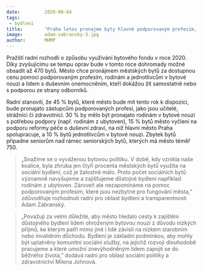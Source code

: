 ```yaml
---
date:         2020-08-04
tags:         
 - bydlení
title:        "Praha letos pronajme byty hlavně podporovaným profesím, rodinám v bytové nouzi a duševně nemocným"
image: 	      adam-zabransky-3.jpg
author:       MHMP
---
```


Pražští radní rozhodli o způsobu využívání bytového fondu v roce 2020. Díky zvyšujícímu se tempu oprav bude v tomto roce dohromady možné obsadit až 470 bytů. Město chce pronájmem městských bytů za dostupnou cenu pomoci podporovaným profesím, rodinám a jednotlivcům v bytové nouzi a lidem s duševním onemocněním, kteří dokážou žít samostatně nebo s podporou ze strany odborníků.

Radní stanovili, že 45 % bytů, které město bude mít tento rok k dispozici, bude pronajato zástupcům podporovaných profesí, jako jsou učitelé, strážníci či zdravotníci. 30 % by mělo být pronajato rodinám v bytové nouzi s potřebou podpory (např. rodinám z ubytoven), 15 % bytů město vyčlení na podporu reformy péče o duševní zdraví, na níž hlavní město Praha spolupracuje, a 10 % bytů jednotlivcům v bytové nouzi. Zbytek bytů připadne seniorům nad rámec seniorských bytů, kterých má město téměř 750.

> „Snažíme se o vyváženou bytovou politiku. V době, kdy vznikla naše koalice, byla zhruba jen čtyři procenta městských bytů využita na sociální bydlení, což je žalostně málo. Proto počet sociálních bytů významně navyšujeme a zajišťujeme důstojné bydlení například rodinám z ubytoven. Zároveň ale nezapomínáme na pomoc podporovaným profesím, které jsou nezbytné pro fungování města,“ zdůvodňuje rozhodnutí radní pro oblast bydlení a transparentnosti Adam Zábranský.

> „Považuji za velmi důležité, aby město hledalo cesty k zajištění důstojného bydlení lidem ohroženým bytovou nouzí z důvodu nízkých příjmů, ke kterým patří mimo jiné i lidé závislí na nízkém starobním nebo invalidním důchodu. Bydlení je základní podmínkou, aby mohly být uplatněny komunitní sociální služby, na jejichž rozvoji dlouhodobě pracujeme a které umožní znevýhodněným lidem zapojit se do běžného života,” dodává radní pro oblast sociální politiky a zdravotnictví Milena Johnová.

